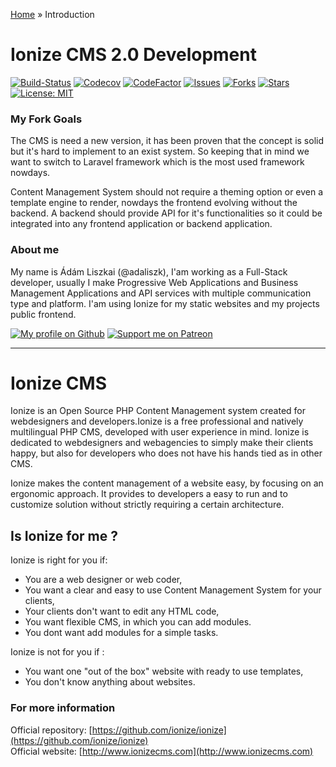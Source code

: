 [Home](sitemap.md) » Introduction

# Ionize CMS 2.0 Development

[![Build-Status](https://travis-ci.org/adaliszk/ionize-core.svg?branch=development)](https://travis-ci.org/adaliszk/ionize-core)
[![Codecov](https://codecov.io/gh/adaliszk/ionize-core/branch/development/graph/badge.svg)](https://codecov.io/gh/adaliszk/ionize-core)
[![CodeFactor](https://www.codefactor.io/repository/github/adaliszk/ionize-core/badge)](https://www.codefactor.io/repository/github/adaliszk/ionize-core)
[![Issues](https://img.shields.io/github/issues/adaliszk/ionize-core.svg?label=open%20issues)](https://github.com/adaliszk/ionize-core/issues)
[![Forks](https://img.shields.io/github/forks/adaliszk/ionize-core.svg)](https://github.com/adaliszk/ionize-core/network)
[![Stars](https://img.shields.io/github/stars/adaliszk/ionize-core.svg)](https://github.com/adaliszk/ionize-core/stargazers)
[![License: MIT](https://img.shields.io/badge/License-MIT-blue.svg)](LICENSE.md)

### My Fork Goals

The CMS is need a new version,  it has been  proven  that the  concept is solid
but it's hard to implement to an exist system.  So keeping that in mind we want
to switch to  Laravel  framework which is  the most  used framework nowdays.  

Content Management System should not require a theming option or even a
template engine to render, nowdays the frontend evolving without the backend.
A backend should provide API for it's functionalities so it could be integrated
into any frontend application or backend application.

### About me

My name is Ádám Liszkai (@adaliszk), I'am  working  as a  Full-Stack developer,
usually  I   make  Progressive   Web   Applications  and  Business   Management
Applications and API  services with multiple  communication  type and platform.
I'am using Ionize for my static websites and my projects public frontend.

[![My profile on Github](https://github.com/adaliszk/badges/blob/master/github.png?raw=true)](https://github.com/adaliszk)
[![Support me on Patreon](https://github.com/adaliszk/Badges/blob/master/patreon.png?raw=true)](https://patreon.com/adaliszk)

---

# Ionize CMS

Ionize is an Open Source PHP Content Management system created for webdesigners
and developers.Ionize is a free professional and natively multilingual PHP CMS,
developed  with user  experience in mind.  Ionize is dedicated  to webdesigners
and  webagencies to simply  make  their clients happy,  but also for developers
who does not have his hands tied as in other CMS.

Ionize  makes the  content  management  of a  website easy,  by  focusing on an
ergonomic  approach. It  provides to developers  a easy to run and to customize
solution without strictly requiring a certain architecture.

## Is Ionize for me ?

Ionize is right for you if:

- You are a web designer or web coder,
- You want a clear and easy to use Content Management System for your clients,
- Your clients don't want to edit any HTML code,
- You want flexible CMS, in which you can add modules.
- You dont want add modules for a simple tasks.

Ionize is not for you if :

- You want one "out of the box" website with ready to use templates,
- You don't know anything about websites.

### For more information

Official repository: [https://github.com/ionize/ionize](https://github.com/ionize/ionize)  
Official website: [http://www.ionizecms.com](http://www.ionizecms.com)
